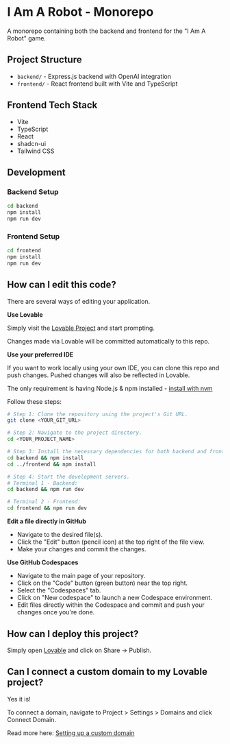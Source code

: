 # I Am A Robot - Monorepo

A monorepo containing both the backend and frontend for the "I Am A Robot" game.

## Project Structure

- `backend/` - Express.js backend with OpenAI integration
- `frontend/` - React frontend built with Vite and TypeScript

## Frontend Tech Stack

- Vite
- TypeScript
- React
- shadcn-ui
- Tailwind CSS

## Development

### Backend Setup

```sh
cd backend
npm install
npm run dev
```

### Frontend Setup

```sh
cd frontend
npm install
npm run dev
```

## How can I edit this code?

There are several ways of editing your application.

**Use Lovable**

Simply visit the [Lovable Project](https://lovable.dev/projects/da334d22-053f-4d11-b678-1c770b4cb1de) and start prompting.

Changes made via Lovable will be committed automatically to this repo.

**Use your preferred IDE**

If you want to work locally using your own IDE, you can clone this repo and push changes. Pushed changes will also be reflected in Lovable.

The only requirement is having Node.js & npm installed - [install with nvm](https://github.com/nvm-sh/nvm#installing-and-updating)

Follow these steps:

```sh
# Step 1: Clone the repository using the project's Git URL.
git clone <YOUR_GIT_URL>

# Step 2: Navigate to the project directory.
cd <YOUR_PROJECT_NAME>

# Step 3: Install the necessary dependencies for both backend and frontend.
cd backend && npm install
cd ../frontend && npm install

# Step 4: Start the development servers.
# Terminal 1 - Backend:
cd backend && npm run dev

# Terminal 2 - Frontend:
cd frontend && npm run dev
```

**Edit a file directly in GitHub**

- Navigate to the desired file(s).
- Click the "Edit" button (pencil icon) at the top right of the file view.
- Make your changes and commit the changes.

**Use GitHub Codespaces**

- Navigate to the main page of your repository.
- Click on the "Code" button (green button) near the top right.
- Select the "Codespaces" tab.
- Click on "New codespace" to launch a new Codespace environment.
- Edit files directly within the Codespace and commit and push your changes once you're done.

## How can I deploy this project?

Simply open [Lovable](https://lovable.dev/projects/da334d22-053f-4d11-b678-1c770b4cb1de) and click on Share -> Publish.

## Can I connect a custom domain to my Lovable project?

Yes it is!

To connect a domain, navigate to Project > Settings > Domains and click Connect Domain.

Read more here: [Setting up a custom domain](https://docs.lovable.dev/tips-tricks/custom-domain#step-by-step-guide)
